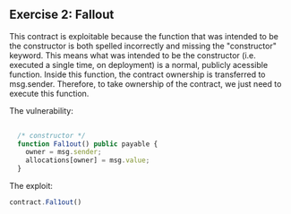 ## Exercise 2: Fallout

This contract is exploitable because the function that was intended to be the constructor is both spelled incorrectly and missing the "constructor" keyword. This means what was intended to be the constructor (i.e. executed a single time, on deployment) is a normal, publicly acessible function. Inside this function, the contract ownership is transferred to msg.sender. Therefore, to take ownership of the contract, we just need to execute this function.

The vulnerability:

```javascript
  
  /* constructor */
  function Fal1out() public payable {
    owner = msg.sender;
    allocations[owner] = msg.value;
  }

  ```

The exploit:

```javascript
contract.Fal1out()

```